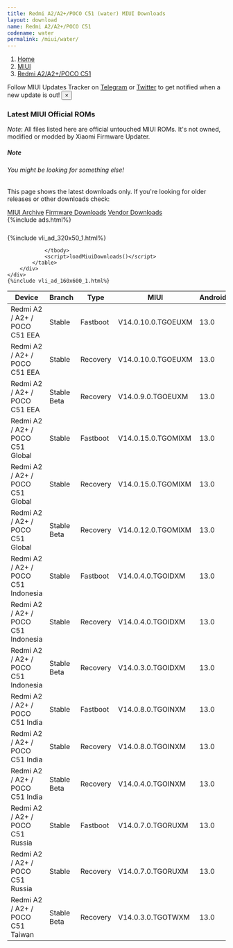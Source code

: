 ```yaml
---
title: Redmi A2/A2+/POCO C51 (water) MIUI Downloads
layout: download
name: Redmi A2/A2+/POCO C51
codename: water
permalink: /miui/water/
---
```

<nav aria-label="breadcrumb">
    <ol class="breadcrumb">
        <li class="breadcrumb-item"><a href="/">Home</a></li>
        <li class="breadcrumb-item"><a href="/miui/">MIUI</a></li>
        <li class="breadcrumb-item active" aria-current="page"><a href="/miui/water/">Redmi A2/A2+/POCO C51</a></li>
    </ol>
</nav>
<div class="alert alert-primary alert-dismissible fade show" role="alert">
    Follow MIUI Updates Tracker on <a href="https://t.me/MIUIUpdatesTracker" class="alert-link">Telegram</a>
     or <a href="https://twitter.com/MiFwUpdater" class="alert-link">Twitter</a> to get notified when a new update is out!
    <button type="button" class="close" data-dismiss="alert" aria-label="Close">
        <span aria-hidden="true">&times;</span>
    </button>
</div>

### Latest MIUI Official ROMs
*Note*: All files listed here are official untouched MIUI ROMs. It's not owned, modified or modded by Xiaomi Firmware Updater.
<div class="card">
  <div class="card-body">
    <h5 class="card-title">Note</h5>
    <h6 class="card-subtitle mb-2 text-muted">You might be looking for something else!</h6>
    <p class="card-text">This page shows the latest downloads only.
     If you're looking for older releases or other downloads check:</p>
    <a href="/archive/miui/water/" class="card-link">MIUI Archive</a>
    <a href="/firmware/water/" class="card-link">Firmware Downloads</a>
    <a href="/vendor/water/" class="card-link">Vendor Downloads</a>
  </div>
</div>
{%include ads.html%}
<div class="row justify-content-center">
    <div class="col-10">
        <div class="table-responsive-md" style="margin-top: 25px;">
            {%include vli_ad_320x50_1.html%}
            <table id="miui" class="display dt-responsive nowrap compact table table-striped table-hover table-sm">
                <thead class="thead-dark">
                    <tr>
                        <th data-ref="device">Device</th>
                        <th data-ref="branch">Branch</th>
                        <th data-ref="type">Type</th>
                        <th data-ref="miui">MIUI</th>
                        <th data-ref="android">Android</th>
                        <th data-ref="size">Size</th>
                        <th data-ref="size">Date</th>
                        <th data-ref="link">Link</th>
                    </tr>
                </thead>
                <tbody>
                <tr><td>Redmi A2 / A2+ / POCO C51 EEA</td><td>Stable</td><td>Fastboot</td><td>V14.0.10.0.TGOEUXM</td><td>13.0</td><td>2.2 GB</td><td>2023-08-21</td><td><a href="/miui/water/stable/V14.0.10.0.TGOEUXM/">Download</a></td></tr>
<tr><td>Redmi A2 / A2+ / POCO C51 EEA</td><td>Stable</td><td>Recovery</td><td>V14.0.10.0.TGOEUXM</td><td>13.0</td><td>1.5 GB</td><td>2023-08-25</td><td><a href="/miui/water/stable/V14.0.10.0.TGOEUXM/">Download</a></td></tr>
<tr><td>Redmi A2 / A2+ / POCO C51 EEA</td><td>Stable Beta</td><td>Recovery</td><td>V14.0.9.0.TGOEUXM</td><td>13.0</td><td>1.5 GB</td><td>2023-06-05</td><td><a href="/miui/water/stable beta/V14.0.9.0.TGOEUXM/">Download</a></td></tr>
<tr><td>Redmi A2 / A2+ / POCO C51 Global</td><td>Stable</td><td>Fastboot</td><td>V14.0.15.0.TGOMIXM</td><td>13.0</td><td>2.3 GB</td><td>2023-08-14</td><td><a href="/miui/water/stable/V14.0.15.0.TGOMIXM/">Download</a></td></tr>
<tr><td>Redmi A2 / A2+ / POCO C51 Global</td><td>Stable</td><td>Recovery</td><td>V14.0.15.0.TGOMIXM</td><td>13.0</td><td>1.5 GB</td><td>2023-08-18</td><td><a href="/miui/water/stable/V14.0.15.0.TGOMIXM/">Download</a></td></tr>
<tr><td>Redmi A2 / A2+ / POCO C51 Global</td><td>Stable Beta</td><td>Recovery</td><td>V14.0.12.0.TGOMIXM</td><td>13.0</td><td>1.5 GB</td><td>2023-06-30</td><td><a href="/miui/water/stable beta/V14.0.12.0.TGOMIXM/">Download</a></td></tr>
<tr><td>Redmi A2 / A2+ / POCO C51 Indonesia</td><td>Stable</td><td>Fastboot</td><td>V14.0.4.0.TGOIDXM</td><td>13.0</td><td>2.2 GB</td><td>2023-08-21</td><td><a href="/miui/water/stable/V14.0.4.0.TGOIDXM/">Download</a></td></tr>
<tr><td>Redmi A2 / A2+ / POCO C51 Indonesia</td><td>Stable</td><td>Recovery</td><td>V14.0.4.0.TGOIDXM</td><td>13.0</td><td>1.5 GB</td><td>2023-08-25</td><td><a href="/miui/water/stable/V14.0.4.0.TGOIDXM/">Download</a></td></tr>
<tr><td>Redmi A2 / A2+ / POCO C51 Indonesia</td><td>Stable Beta</td><td>Recovery</td><td>V14.0.3.0.TGOIDXM</td><td>13.0</td><td>1.5 GB</td><td>2023-06-16</td><td><a href="/miui/water/stable beta/V14.0.3.0.TGOIDXM/">Download</a></td></tr>
<tr><td>Redmi A2 / A2+ / POCO C51 India</td><td>Stable</td><td>Fastboot</td><td>V14.0.8.0.TGOINXM</td><td>13.0</td><td>2.1 GB</td><td>2023-08-14</td><td><a href="/miui/water/stable/V14.0.8.0.TGOINXM/">Download</a></td></tr>
<tr><td>Redmi A2 / A2+ / POCO C51 India</td><td>Stable</td><td>Recovery</td><td>V14.0.8.0.TGOINXM</td><td>13.0</td><td>1.4 GB</td><td>2023-08-21</td><td><a href="/miui/water/stable/V14.0.8.0.TGOINXM/">Download</a></td></tr>
<tr><td>Redmi A2 / A2+ / POCO C51 India</td><td>Stable Beta</td><td>Recovery</td><td>V14.0.4.0.TGOINXM</td><td>13.0</td><td>1.4 GB</td><td>2023-05-04</td><td><a href="/miui/water/stable beta/V14.0.4.0.TGOINXM/">Download</a></td></tr>
<tr><td>Redmi A2 / A2+ / POCO C51 Russia</td><td>Stable</td><td>Fastboot</td><td>V14.0.7.0.TGORUXM</td><td>13.0</td><td>2.2 GB</td><td>2023-08-14</td><td><a href="/miui/water/stable/V14.0.7.0.TGORUXM/">Download</a></td></tr>
<tr><td>Redmi A2 / A2+ / POCO C51 Russia</td><td>Stable</td><td>Recovery</td><td>V14.0.7.0.TGORUXM</td><td>13.0</td><td>1.5 GB</td><td>2023-08-21</td><td><a href="/miui/water/stable/V14.0.7.0.TGORUXM/">Download</a></td></tr>
<tr><td>Redmi A2 / A2+ / POCO C51 Taiwan</td><td>Stable Beta</td><td>Recovery</td><td>V14.0.3.0.TGOTWXM</td><td>13.0</td><td>1.4 GB</td><td>2023-09-04</td><td><a href="/miui/water/stable beta/V14.0.3.0.TGOTWXM/">Download</a></td></tr>

                </tbody>
                <script>loadMiuiDownloads()</script>
            </table>
        </div>
    </div>
    {%include vli_ad_160x600_1.html%}
</div>
